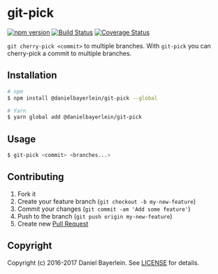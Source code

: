# git-pick

[![npm version](https://badge.fury.io/js/%40danielbayerlein%2Fgit-pick.svg)](https://badge.fury.io/js/%40danielbayerlein%2Fgit-pick)
[![Build Status](https://travis-ci.org/danielbayerlein/git-pick.svg?branch=master)](https://travis-ci.org/danielbayerlein/git-pick)
[![Coverage Status](https://codecov.io/gh/danielbayerlein/git-pick/branch/master/graph/badge.svg)](https://codecov.io/gh/danielbayerlein/git-pick)


`git cherry-pick <commit>` to multiple branches.
With `git-pick` you can cherry-pick a commit to multiple branches.

## Installation

```bash
# npm
$ npm install @danielbayerlein/git-pick --global

# Yarn
$ yarn global add @danielbayerlein/git-pick
```

## Usage

```bash
$ git-pick <commit> <branches...>
```

## Contributing

1. Fork it
2. Create your feature branch (`git checkout -b my-new-feature`)
3. Commit your changes (`git commit -am 'Add some feature'`)
4. Push to the branch (`git push origin my-new-feature`)
5. Create new [Pull Request](../../pull/new/master)

## Copyright

Copyright (c) 2016-2017 Daniel Bayerlein. See [LICENSE](./LICENSE.md) for details.
